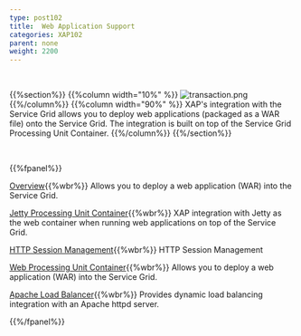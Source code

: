 ```yaml
---
type: post102
title:  Web Application Support
categories: XAP102
parent: none
weight: 2200
---
```


<br>

{{%section%}}
{{%column width="10%" %}}
![transaction.png](/attachment_files/subject/web.png)
{{%/column%}}
{{%column width="90%" %}}
XAP's integration with the Service Grid allows you to deploy web applications (packaged as a WAR file) onto the Service Grid. The integration is built on top of the Service Grid Processing Unit Container.
{{%/column%}}
{{%/section%}}

<br>

{{%fpanel%}}

[Overview](./web-application-support.html){{%wbr%}}
Allows you to deploy a web application (WAR) into the Service Grid.

[Jetty Processing Unit Container](./web-jetty-processing-unit-container.html){{%wbr%}}
XAP integration with Jetty as the web container when running web applications on top of the Service Grid.

[HTTP Session Management](./http-session-management.html){{%wbr%}}
HTTP Session Management

[Web Processing Unit Container](./web-processing-unit-container.html){{%wbr%}}
Allows you to deploy a web application (WAR) into the Service Grid.

[Apache Load Balancer](./apache-load-balancer-agent.html){{%wbr%}}
Provides dynamic load balancing integration with an Apache httpd server.


{{%/fpanel%}}

